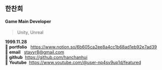 ## 한찬희
#### Game Main Developer
> Unity, Unreal

**1999.11.28**<br/>
:star2: **portfolio**&nbsp;&nbsp;&nbsp;https://www.notion.so/6b605ca2ee8a4cc1b68ad1eb92e7ad39 <br/>
:star2: **email**&nbsp;&nbsp;&nbsp;stayyr8@gmail.com <br/>
:star2: **github**&nbsp;&nbsp;https://github.com/hanchanhui <br/>
:star2: **Youtube**&nbsp;&nbsp;https://www.youtube.com/@user-np4sv9up1d/featured <br/>
